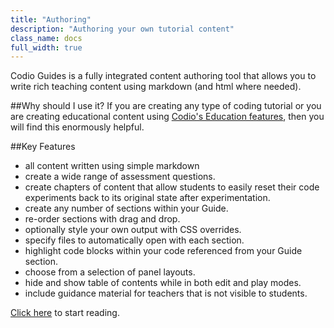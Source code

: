 ```yaml
---
title: "Authoring"
description: "Authoring your own tutorial content"
class_name: docs
full_width: true
---
```


Codio Guides is a fully integrated content authoring tool that allows you to write rich teaching content using markdown (and html where needed).

##Why should I use it?
If you are creating any type of coding tutorial or you are creating educational content using [Codio's Education features](/docs/teacher/education), then you will find this enormously helpful.

##Key Features

- all content written using simple markdown
- create a wide range of assessment questions.
- create chapters of content that allow students to easily reset their code experiments back to its original state after experimentation.
- create any number of sections within your Guide.
- re-order sections with drag and drop.
- optionally style your own output with CSS overrides.
- specify files to automatically open with each section.
- highlight code blocks within your code referenced from your Guide section.
- choose from a selection of panel layouts.
- hide and show table of contents while in both edit and play modes.
- include guidance material for teachers that is not visible to students.

[Click here](/docs/tuts/author/strategies) to start reading.
